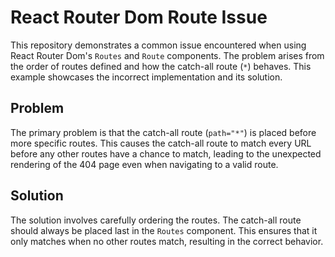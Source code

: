 # React Router Dom Route Issue

This repository demonstrates a common issue encountered when using React Router Dom's `Routes` and `Route` components.  The problem arises from the order of routes defined and how the catch-all route (`*`) behaves.  This example showcases the incorrect implementation and its solution.

## Problem

The primary problem is that the catch-all route (`path="*"`) is placed before more specific routes. This causes the catch-all route to match every URL before any other routes have a chance to match, leading to the unexpected rendering of the 404 page even when navigating to a valid route. 

## Solution

The solution involves carefully ordering the routes.  The catch-all route should always be placed last in the `Routes` component. This ensures that it only matches when no other routes match, resulting in the correct behavior. 
